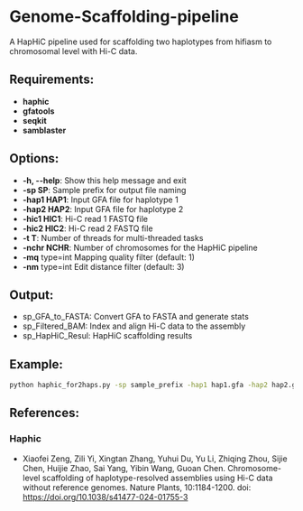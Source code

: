 # Genome-Scaffolding-pipeline

A HapHiC pipeline used for scaffolding two haplotypes from hifiasm to chromosomal level with Hi-C data.

## Requirements:
- **haphic**
- **gfatools**
- **seqkit**
- **samblaster**

## Options:

- **-h, --help**:  Show this help message and exit
- **-sp   SP**:  Sample prefix for output file naming
- **-hap1   HAP1**: Input GFA file for haplotype 1
- **-hap2   HAP2**: Input GFA file for haplotype 2
- **-hic1   HIC1**: Hi-C read 1 FASTQ file
- **-hic2   HIC2**: Hi-C read 2 FASTQ file
- **-t   T**: Number of threads for multi-threaded tasks
- **-nchr   NCHR**: Number of chromosomes for the HapHiC pipeline
- **-mq** type=int Mapping quality filter (default: 1)
- **-nm** type=int Edit distance filter (default: 3)

## Output:
-  sp_GFA_to_FASTA: Convert GFA to FASTA and generate stats
-  sp_Filtered_BAM: Index and align Hi-C data to the assembly
-  sp_HapHiC_Resul: HapHiC scaffolding results

  
## Example:

```bash
python haphic_for2haps.py -sp sample_prefix -hap1 hap1.gfa -hap2 hap2.gfa -hic1 hic_R1.fastq.gz -hic2 hic_R2.fastq.gz -t threads -nchr num_chromosomes

```
## References:

### **Haphic**
- Xiaofei Zeng, Zili Yi, Xingtan Zhang, Yuhui Du, Yu Li, Zhiqing Zhou, Sijie Chen, Huijie Zhao, Sai Yang, Yibin Wang, Guoan Chen. Chromosome-level scaffolding of haplotype-resolved assemblies using Hi-C data without reference genomes. Nature Plants, 10:1184-1200. doi: https://doi.org/10.1038/s41477-024-01755-3

